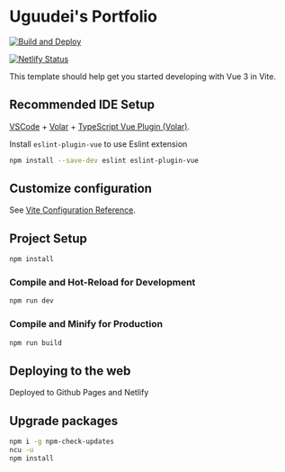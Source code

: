 # Uguudei's Portfolio

[![Build and Deploy](https://github.com/Uguudei/uguudei.github.io/actions/workflows/deploy.yml/badge.svg)](https://github.com/Uguudei/uguudei.github.io/actions/workflows/deploy.yml)

[![Netlify Status](https://api.netlify.com/api/v1/badges/1b7c90cb-aec7-4a23-9b3a-84a4727bad87/deploy-status)](https://app.netlify.com/sites/uguudei/deploys)

This template should help get you started developing with Vue 3 in Vite.

## Recommended IDE Setup

[VSCode](https://code.visualstudio.com/) + [Volar](https://marketplace.visualstudio.com/items?itemName=Vue.volar) + [TypeScript Vue Plugin (Volar)](https://marketplace.visualstudio.com/items?itemName=Vue.vscode-typescript-vue-plugin).

Install `eslint-plugin-vue` to use Eslint extension

```bash
npm install --save-dev eslint eslint-plugin-vue
```

## Customize configuration

See [Vite Configuration Reference](https://vitejs.dev/config/).

## Project Setup

```bash
npm install
```

### Compile and Hot-Reload for Development

```bash
npm run dev
```

### Compile and Minify for Production

```bash
npm run build
```

## Deploying to the web

Deployed to Github Pages and Netlify

## Upgrade packages

```bash
npm i -g npm-check-updates
ncu -u
npm install
```
